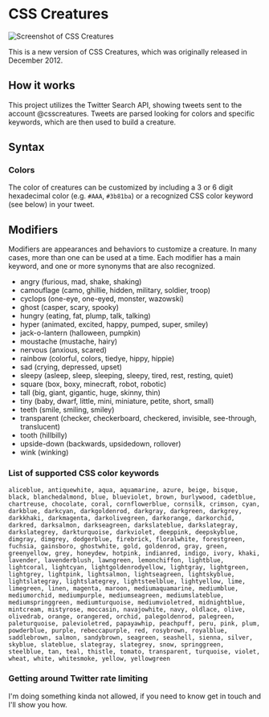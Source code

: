 # CSS Creatures

![Screenshot of CSS Creatures](https://bennettfeely.com/csscreatures/img/screenshot-2.png)

This is a new version of CSS Creatures, which was originally released in December 2012.

## How it works

This project utilizes the Twitter Search API, showing tweets sent to the account @csscreatures. Tweets are parsed looking for colors and specific keywords, which are then used to build a creature.

## Syntax

### Colors

The color of creatures can be customized by including a 3 or 6 digit hexadecimal color (e.g. `#AAA`, `#3b81ba`) or a recognized CSS color keyword (see below) in your tweet.

## Modifiers

Modifiers are appearances and behaviors to customize a creature. In many cases, more than one can be used at a time. Each modifier has a main keyword, and one or more synonyms that are also recognized.

-   angry (furious, mad, shake, shaking)
-   camouflage (camo, ghillie, hidden, military, soldier, troop)
-   cyclops (one-eye, one-eyed, monster, wazowski)
-   ghost (casper, scary, spooky)
-   hungry (eating, fat, plump, talk, talking)
-   hyper (animated, excited, happy, pumped, super, smiley)
-   jack-o-lantern (halloween, pumpkin)
-   moustache (mustache, hairy)
-   nervous (anxious, scared)
-   rainbow (colorful, colors, tiedye, hippy, hippie)
-   sad (crying, depressed, upset)
-   sleepy (asleep, sleep, sleeping, sleepy, tired, rest, resting, quiet)
-   square (box, boxy, minecraft, robot, robotic)
-   tall (big, giant, gigantic, huge, skinny, thin)
-   tiny (baby, dwarf, little, mini, miniature, petite, short, small)
-   teeth (smile, smiling, smiley)
-   transparent (checker, checkerboard, checkered, invisible, see-through, translucent)
-   tooth (hillbilly)
-   upside-down (backwards, upsidedown, rollover)
-   wink (winking)

### List of supported CSS color keywords

`aliceblue, antiquewhite, aqua, aquamarine, azure, beige, bisque, black, blanchedalmond, blue, blueviolet, brown, burlywood, cadetblue, chartreuse, chocolate, coral, cornflowerblue, cornsilk, crimson, cyan, darkblue, darkcyan, darkgoldenrod, darkgray, darkgreen, darkgrey, darkkhaki, darkmagenta, darkolivegreen, darkorange, darkorchid, darkred, darksalmon, darkseagreen, darkslateblue, darkslategray, darkslategrey, darkturquoise, darkviolet, deeppink, deepskyblue, dimgray, dimgrey, dodgerblue, firebrick, floralwhite, forestgreen, fuchsia, gainsboro, ghostwhite, gold, goldenrod, gray, green, greenyellow, grey, honeydew, hotpink, indianred, indigo, ivory, khaki, lavender, lavenderblush, lawngreen, lemonchiffon, lightblue, lightcoral, lightcyan, lightgoldenrodyellow, lightgray, lightgreen, lightgrey, lightpink, lightsalmon, lightseagreen, lightskyblue, lightslategray, lightslategrey, lightsteelblue, lightyellow, lime, limegreen, linen, magenta, maroon, mediumaquamarine, mediumblue, mediumorchid, mediumpurple, mediumseagreen, mediumslateblue, mediumspringgreen, mediumturquoise, mediumvioletred, midnightblue, mintcream, mistyrose, moccasin, navajowhite, navy, oldlace, olive, olivedrab, orange, orangered, orchid, palegoldenrod, palegreen, paleturquoise, palevioletred, papayawhip, peachpuff, peru, pink, plum, powderblue, purple, rebeccapurple, red, rosybrown, royalblue, saddlebrown, salmon, sandybrown, seagreen, seashell, sienna, silver, skyblue, slateblue, slategray, slategrey, snow, springgreen, steelblue, tan, teal, thistle, tomato, transparent, turquoise, violet, wheat, white, whitesmoke, yellow, yellowgreen`

### Getting around Twitter rate limiting

I'm doing something kinda not allowed, if you need to know get in touch and I'll show you how.
